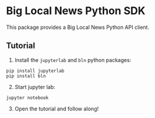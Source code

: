 # Big Local News Python SDK

This package provides a Big Local News Python API client.

## Tutorial
1. Install the `jupyterlab` and `bln` python packages:
```{bash}
pip install jupyterlab
pip install bln
```
2. Start jupyter lab:
```{bash}
jupyter notebook
```
3. Open the tutorial and follow along!
